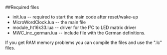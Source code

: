 ##Required files

- init.lua              -- required to start the main code after reset/wake-up
- MicroWordClock.lua    -- the main file
- module_ht16k33.lua    -- driver for the I²C to LED matrix driver
- MWC_inc_german.lua    -- include file with the German definitions.

If you get RAM memory problems you can compile the files and use the ".lc" files.
